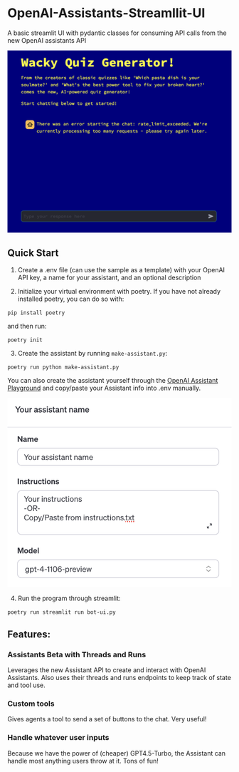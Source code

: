 # OpenAI-Assistants-Streamllit-UI
A basic streamlit UI with pydantic classes for consuming API calls from the new OpenAI assistants API

![we get rate limited an awful lot these days](/img/rate_limit.png)

## Quick Start

1. Create a .env file (can use the sample as a template) with your OpenAI API key, a name for your assistant, and an optional description

2. Initialize your virtual environment with poetry. If you have not already installed poetry, you can do so with:
```
pip install poetry
```

and then run:

```
poetry init
```

3. Create the assistant by running `make-assistant.py`:
```
poetry run python make-assistant.py
```

You can also create the assistant yourself through the [OpenAI Assistant Playground](https://platform.openai.com/assistants) and copy/paste your Assistant info into .env manually.

![Configs for assistants in the ui](/img/make-assistant.png)

4. Run the program through streamlit:
```
poetry run streamlit run bot-ui.py
```

## Features:

### Assistants Beta with Threads and Runs

Leverages the new Assistant API to create and interact with OpenAI Assistants. Also uses their threads and runs endpoints to keep track of state and tool use.

### Custom tools

Gives agents a tool to send a set of buttons to the chat. Very useful!


### Handle whatever user inputs

Because we have the power of (cheaper) GPT4.5-Turbo, the Assistant can handle most anything users throw at it. Tons of fun!